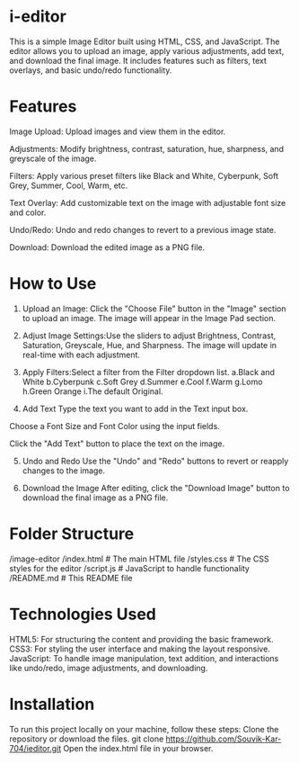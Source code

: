 # i-editor

This is a simple Image Editor built using HTML, CSS, and JavaScript. The editor allows you to upload an image, apply various adjustments, add text, and download the final image. It includes features such as filters, text overlays, and basic undo/redo functionality.

# Features
Image Upload: Upload images and view them in the editor.

Adjustments: Modify brightness, contrast, saturation, hue, sharpness, and greyscale of the image.

Filters: Apply various preset filters like Black and White, Cyberpunk, Soft Grey, Summer, Cool, Warm, etc.

Text Overlay: Add customizable text on the image with adjustable font size and color.

Undo/Redo: Undo and redo changes to revert to a previous image state.

Download: Download the edited image as a PNG file.

# How to Use
1. Upload an Image: Click the "Choose File" button in the "Image" section to upload an image.
The image will appear in the Image Pad section.

2. Adjust Image Settings:Use the sliders to adjust Brightness, Contrast, Saturation, Greyscale, Hue, and Sharpness.
The image will update in real-time with each adjustment.

3. Apply Filters:Select a filter from the Filter dropdown list.
  a.Black and White
  b.Cyberpunk
  c.Soft Grey
  d.Summer
  e.Cool
  f.Warm
  g.Lomo
  h.Green Orange
  i.The default Original.

4. Add Text
Type the text you want to add in the Text input box.

Choose a Font Size and Font Color using the input fields.

Click the "Add Text" button to place the text on the image.

5. Undo and Redo
Use the "Undo" and "Redo" buttons to revert or reapply changes to the image.

6. Download the Image
After editing, click the "Download Image" button to download the final image as a PNG file.

# Folder Structure
/image-editor
  /index.html           # The main HTML file
  /styles.css           # The CSS styles for the editor
  /script.js            # JavaScript to handle functionality
  /README.md            # This README file

# Technologies Used
HTML5: For structuring the content and providing the basic framework.
CSS3: For styling the user interface and making the layout responsive.
JavaScript: To handle image manipulation, text addition, and interactions like undo/redo, image adjustments, and downloading.

# Installation
To run this project locally on your machine, follow these steps:
Clone the repository or download the files.
git clone https://github.com/Souvik-Kar-704/ieditor.git
Open the index.html file in your browser.

